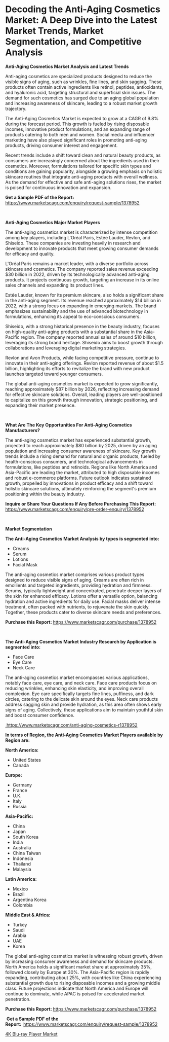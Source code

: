 <p><h1>Decoding the Anti-Aging Cosmetics Market: A Deep Dive into the Latest Market Trends, Market Segmentation, and Competitive Analysis</h1></p><p><strong>Anti-Aging Cosmetics Market Analysis and Latest Trends</strong></p>
<p><p>Anti-aging cosmetics are specialized products designed to reduce the visible signs of aging, such as wrinkles, fine lines, and skin sagging. These products often contain active ingredients like retinol, peptides, antioxidants, and hyaluronic acid, targeting structural and superficial skin issues. The demand for such cosmetics has surged due to an aging global population and increasing awareness of skincare, leading to a robust market growth trajectory.</p><p>The Anti-Aging Cosmetics Market is expected to grow at a CAGR of 9.8% during the forecast period. This growth is fueled by rising disposable incomes, innovative product formulations, and an expanding range of products catering to both men and women. Social media and influencer marketing have also played significant roles in promoting anti-aging products, driving consumer interest and engagement. </p><p>Recent trends include a shift toward clean and natural beauty products, as consumers are increasingly concerned about the ingredients used in their cosmetics. Moreover, formulations tailored for specific skin types and conditions are gaining popularity, alongside a growing emphasis on holistic skincare routines that integrate anti-aging products with overall wellness. As the demand for effective and safe anti-aging solutions rises, the market is poised for continuous innovation and expansion.</p></p>
<p><strong>Get a Sample PDF of the Report:&nbsp;</strong> <a href="https://www.marketscagr.com/enquiry/request-sample/1378952?utm_campaign=1948&utm_medium=2&utm_source=Github&utm_content=ia&utm_term=05042025&utm_id=anti-aging-cosmetics">https://www.marketscagr.com/enquiry/request-sample/1378952</a></p>
<p>&nbsp;</p>
<p><strong>Anti-Aging Cosmetics Major Market Players</strong></p>
<p><p>The anti-aging cosmetics market is characterized by intense competition among key players, including L'Oréal Paris, Estée Lauder, Revlon, and Shiseido. These companies are investing heavily in research and development to innovate products that meet growing consumer demands for efficacy and quality.</p><p>L'Oréal Paris remains a market leader, with a diverse portfolio across skincare and cosmetics. The company reported sales revenue exceeding $30 billion in 2022, driven by its technologically advanced anti-aging products. It projects continuous growth, targeting an increase in its online sales channels and expanding its product lines.</p><p>Estée Lauder, known for its premium skincare, also holds a significant share in the anti-aging segment. Its revenue reached approximately $14 billion in 2022, with a strong focus on expanding in emerging markets. The brand emphasizes sustainability and the use of advanced biotechnology in formulations, enhancing its appeal to eco-conscious consumers.</p><p>Shiseido, with a strong historical presence in the beauty industry, focuses on high-quality anti-aging products with a substantial share in the Asia-Pacific region. The company reported annual sales of around $10 billion, leveraging its strong brand heritage. Shiseido aims to boost growth through collaborations and leveraging digital marketing strategies.</p><p>Revlon and Avon Products, while facing competitive pressure, continue to innovate in their anti-aging offerings. Revlon reported revenue of about $1.5 billion, highlighting its efforts to revitalize the brand with new product launches targeted toward younger consumers.</p><p>The global anti-aging cosmetics market is expected to grow significantly, reaching approximately $87 billion by 2026, reflecting increasing demand for effective skincare solutions. Overall, leading players are well-positioned to capitalize on this growth through innovation, strategic positioning, and expanding their market presence.</p></p>
<p>&nbsp;</p>
<p><strong>What Are The Key Opportunities For Anti-Aging Cosmetics Manufacturers?</strong></p>
<p><p>The anti-aging cosmetics market has experienced substantial growth, projected to reach approximately $80 billion by 2025, driven by an aging population and increasing consumer awareness of skincare. Key growth trends include a rising demand for natural and organic products, fueled by health-conscious consumers, and technological advancements in formulations, like peptides and retinoids. Regions like North America and Asia-Pacific are leading the market, attributed to high disposable incomes and robust e-commerce platforms. Future outlook indicates sustained growth, propelled by innovations in product efficacy and a shift toward holistic skincare solutions, ultimately reinforcing the segment's premium positioning within the beauty industry.</p></p>
<p><strong>Inquire or Share Your Questions If Any Before Purchasing This Report:</strong> <a href="https://www.marketscagr.com/enquiry/pre-order-enquiry/1378952?utm_campaign=1948&utm_medium=2&utm_source=Github&utm_content=ia&utm_term=05042025&utm_id=anti-aging-cosmetics">https://www.marketscagr.com/enquiry/pre-order-enquiry/1378952</a></p>
<p>&nbsp;</p>
<p><strong>Market Segmentation</strong></p>
<p><strong>The Anti-Aging Cosmetics Market Analysis by types is segmented into:</strong></p>
<p><ul><li>Creams</li><li>Serum</li><li>Lotions</li><li>Facial Mask</li></ul></p>
<p><p>The anti-aging cosmetics market comprises various product types designed to reduce visible signs of aging. Creams are often rich in emollients and targeted ingredients, providing hydration and firmness. Serums, typically lightweight and concentrated, penetrate deeper layers of the skin for enhanced efficacy. Lotions offer a versatile option, balancing hydration and active ingredients for daily use. Facial masks deliver intense treatment, often packed with nutrients, to rejuvenate the skin quickly. Together, these products cater to diverse skincare needs and preferences.</p></p>
<p><strong>Purchase this Report:&nbsp;</strong><a href="https://www.marketscagr.com/purchase/1378952?utm_campaign=1948&utm_medium=2&utm_source=Github&utm_content=ia&utm_term=05042025&utm_id=anti-aging-cosmetics">https://www.marketscagr.com/purchase/1378952</a></p>
<p>&nbsp;</p>
<p><strong>The Anti-Aging Cosmetics Market Industry Research by Application is segmented into:</strong></p>
<p><ul><li>Face Care</li><li>Eye Care</li><li>Neck Care</li></ul></p>
<p><p>The anti-aging cosmetics market encompasses various applications, notably face care, eye care, and neck care. Face care products focus on reducing wrinkles, enhancing skin elasticity, and improving overall complexion. Eye care specifically targets fine lines, puffiness, and dark circles, catering to the delicate skin around the eyes. Neck care products address sagging skin and provide hydration, as this area often shows early signs of aging. Collectively, these applications aim to maintain youthful skin and boost consumer confidence.</p></p>
<p><a href="https://www.marketscagr.com/anti-aging-cosmetics-r1378952?utm_campaign=1948&utm_medium=2&utm_source=Github&utm_content=ia&utm_term=05042025&utm_id=anti-aging-cosmetics">&nbsp;https://www.marketscagr.com/anti-aging-cosmetics-r1378952</a></p>
<p><strong>In terms of Region, the Anti-Aging Cosmetics Market Players available by Region are:</strong></p>
<p>
    <p> <strong> North America: </strong>
        <ul>
            <li>United States</li>
            <li>Canada</li>
        </ul>
        </p> 
    <p> <strong> Europe: </strong>
        <ul>
            <li>Germany</li>
            <li>France</li>
            <li>U.K.</li>
            <li>Italy</li>
            <li>Russia</li>
        </ul>
        </p> 
    <p> <strong> Asia-Pacific: </strong>
        <ul>
            <li>China</li>
            <li>Japan</li>
            <li>South Korea</li>
            <li>India</li>
            <li>Australia</li>
            <li>China Taiwan</li>
            <li>Indonesia</li>
            <li>Thailand</li>
            <li>Malaysia</li>
        </ul>
        </p> 
    <p> <strong> Latin America: </strong>
        <ul>
            <li>Mexico</li>
            <li>Brazil</li>
            <li>Argentina Korea</li>
            <li>Colombia</li>
        </ul>
        </p> 
    <p> <strong> Middle East & Africa: </strong>
        <ul>
            <li>Turkey</li>
            <li>Saudi</li>
            <li>Arabia</li>
            <li>UAE</li>
            <li>Korea</li>
        </ul>
    </p>
    </p>
<p><p>The global anti-aging cosmetics market is witnessing robust growth, driven by increasing consumer awareness and demand for skincare products. North America holds a significant market share at approximately 35%, followed closely by Europe at 30%. The Asia-Pacific region is rapidly expanding, contributing about 25%, with countries like China experiencing substantial growth due to rising disposable incomes and a growing middle class. Future projections indicate that North America and Europe will continue to dominate, while APAC is poised for accelerated market penetration.</p></p>
<p><strong>Purchase this Report: </strong><a href="https://www.marketscagr.com/purchase/1378952?utm_campaign=1948&utm_medium=2&utm_source=Github&utm_content=ia&utm_term=05042025&utm_id=anti-aging-cosmetics">https://www.marketscagr.com/purchase/1378952</a></p>
<p>&nbsp;<strong>Get a Sample PDF of the Report:&nbsp;&nbsp;</strong><a href="https://www.marketscagr.com/enquiry/request-sample/1378952?utm_campaign=1948&utm_medium=2&utm_source=Github&utm_content=ia&utm_term=05042025&utm_id=anti-aging-cosmetics">https://www.marketscagr.com/enquiry/request-sample/1378952</a></p>
<p><strong></strong></p>
<p><p><a href="https://github.com/rahu1506/Market-Research-Report-List-7/blob/main/4k-blu-ray-player-market.md?utm_campaign=1948&utm_medium=2&utm_source=Github&utm_content=ia&utm_term=05042025&utm_id=anti-aging-cosmetics">4K Blu-ray Player Market</a></p></p>